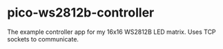 # pico-ws2812b-controller
The example controller app for my 16x16 WS2812B LED matrix. Uses TCP sockets to communicate.
